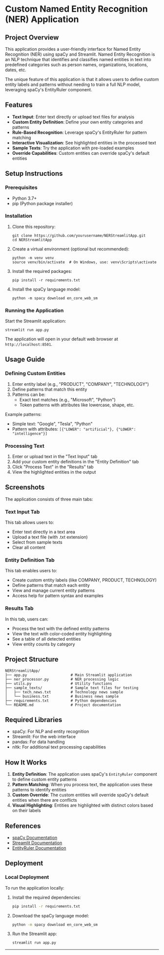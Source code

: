 # Custom Named Entity Recognition (NER) Application

## Project Overview

This application provides a user-friendly interface for Named Entity Recognition (NER) using spaCy and Streamlit. Named Entity Recognition is an NLP technique that identifies and classifies named entities in text into predefined categories such as person names, organizations, locations, dates, etc.

The unique feature of this application is that it allows users to define custom entity labels and patterns without needing to train a full NLP model, leveraging spaCy's EntityRuler component.

## Features

- **Text Input**: Enter text directly or upload text files for analysis
- **Custom Entity Definition**: Define your own entity categories and patterns
- **Rule-Based Recognition**: Leverage spaCy's EntityRuler for pattern matching
- **Interactive Visualization**: See highlighted entities in the processed text
- **Sample Texts**: Try the application with pre-loaded examples
- **Override Capabilities**: Custom entities can override spaCy's default entities

## Setup Instructions

### Prerequisites

- Python 3.7+
- pip (Python package installer)

### Installation

1. Clone this repository:
   ```
   git clone https://github.com/yourusername/NERStreamlitApp.git
   cd NERStreamlitApp
   ```

2. Create a virtual environment (optional but recommended):
   ```
   python -m venv venv
   source venv/bin/activate  # On Windows, use: venv\Scripts\activate
   ```

3. Install the required packages:
   ```
   pip install -r requirements.txt
   ```

4. Install the spaCy language model:
   ```
   python -m spacy download en_core_web_sm
   ```

### Running the Application

Start the Streamlit application:
```
streamlit run app.py
```

The application will open in your default web browser at `http://localhost:8501`.

## Usage Guide

### Defining Custom Entities

1. Enter entity label (e.g., "PRODUCT", "COMPANY", "TECHNOLOGY")
2. Define patterns that match this entity
3. Patterns can be:
   - Exact text matches (e.g., "Microsoft", "Python")
   - Token patterns with attributes like lowercase, shape, etc.

Example patterns:
- Simple text: "Google", "Tesla", "Python"
- Pattern with attributes: `[{"LOWER": "artificial"}, {"LOWER": "intelligence"}]`

### Processing Text

1. Enter or upload text in the "Text Input" tab
2. Add your custom entity definitions in the "Entity Definition" tab
3. Click "Process Text" in the "Results" tab
4. View the highlighted entities in the output

## Screenshots

The application consists of three main tabs:

### Text Input Tab
This tab allows users to:
- Enter text directly in a text area
- Upload a text file (with .txt extension)
- Select from sample texts
- Clear all content

### Entity Definition Tab
This tab enables users to:
- Create custom entity labels (like COMPANY, PRODUCT, TECHNOLOGY)
- Define patterns that match each entity
- View and manage current entity patterns
- Access help for pattern syntax and examples

### Results Tab
In this tab, users can:
- Process the text with the defined entity patterns
- View the text with color-coded entity highlighting
- See a table of all detected entities
- View entity counts by category

## Project Structure

```
NERStreamlitApp/
├── app.py                    # Main Streamlit application
├── ner_processor.py          # NER processing logic
├── utils.py                  # Utility functions
├── sample_texts/             # Sample text files for testing
│   ├── tech_news.txt         # Technology news sample
│   └── business.txt          # Business news sample
├── requirements.txt          # Python dependencies
└── README.md                 # Project documentation
```

## Required Libraries

- spaCy: For NLP and entity recognition
- Streamlit: For the web interface
- pandas: For data handling
- nltk: For additional text processing capabilities

## How It Works

1. **Entity Definition**: The application uses spaCy's `EntityRuler` component to define custom entity patterns
2. **Pattern Matching**: When you process text, the application uses these patterns to identify entities
3. **Custom Override**: The custom entities will override spaCy's default entities when there are conflicts
4. **Visual Highlighting**: Entities are highlighted with distinct colors based on their labels

## References

- [spaCy Documentation](https://spacy.io/usage)
- [Streamlit Documentation](https://docs.streamlit.io)
- [EntityRuler Documentation](https://spacy.io/usage/rule-based-matching#entityruler)

## Deployment

### Local Deployment

To run the application locally:

1. Install the required dependencies:
   ```bash
   pip install -r requirements.txt
   ```

2. Download the spaCy language model:
   ```bash
   python -m spacy download en_core_web_sm
   ```

3. Run the Streamlit app:
   ```bash
   streamlit run app.py
   ```


--- 